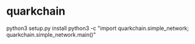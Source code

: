 # quarkchain

python3 setup.py install
python3 -c "import quarkchain.simple_network; quarkchain.simple_network.main()"
